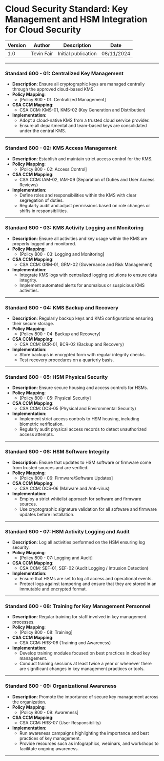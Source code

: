 # Cloud Security Standard: Key Management and HSM Integration for Cloud Security

| Version | Author         | Description                       | Date      |
|---------|----------------|-----------------------------------|-----------|
| 1.0     | Tevin Fair  | Initial publication |08/11/2024 |

---

### Standard 600 - 01: Centralized Key Management

- **Description**: Ensure all cryptographic keys are managed centrally through the approved cloud-based KMS.
- **Policy Mapping**:
  - [Policy 800 - 01: Centralized Management]
- **CSA CCM Mapping**:
  - CSA CCM: KMS-01, KMS-02 (Key Generation and Distribution)
- **Implementation**:
  - Adopt a cloud-native KMS from a trusted cloud service provider.
  - Ensure all departmental and team-based keys are consolidated under the central KMS.

---

### Standard 600 - 02: KMS Access Management

- **Description**: Establish and maintain strict access control for the KMS.
- **Policy Mapping**:
  - [Policy 800 - 02: Access Control]
- **CSA CCM Mapping**:
  - CSA CCM: IAM-02, IAM-09 (Separation of Duties and User Access Reviews)
- **Implementation**:
  - Define roles and responsibilities within the KMS with clear segregation of duties.
  - Regularly audit and adjust permissions based on role changes or shifts in responsibilities.

---

### Standard 600 - 03: KMS Activity Logging and Monitoring

- **Description**: Ensure all activities and key usage within the KMS are properly logged and monitored.
- **Policy Mapping**:
  - [Policy 800 - 03: Logging and Monitoring]
- **CSA CCM Mapping**:
  - CSA CCM: GRM-01, GRM-02 (Governance and Risk Management)
- **Implementation**:
  - Integrate KMS logs with centralized logging solutions to ensure data integrity.
  - Implement automated alerts for anomalous or suspicious KMS activities.

---

### Standard 600 - 04: KMS Backup and Recovery

- **Description**: Regularly backup keys and KMS configurations ensuring their secure storage.
- **Policy Mapping**:
  - [Policy 800 - 04: Backup and Recovery]
- **CSA CCM Mapping**:
  - CSA CCM: BCR-01, BCR-02 (Backup and Recovery)
- **Implementation**:
  - Store backups in encrypted form with regular integrity checks.
  - Test recovery procedures on a quarterly basis.

---

### Standard 600 - 05: HSM Physical Security

- **Description**: Ensure secure housing and access controls for HSMs.
- **Policy Mapping**:
  - [Policy 800 - 05: Physical Security]
- **CSA CCM Mapping**:
  - CSA CCM: DCS-05 (Physical and Environmental Security)
- **Implementation**:
  - Implement strict access controls to HSM housing, including biometric verification.
  - Regularly audit physical access records to detect unauthorized access attempts.

---

### Standard 600 - 06: HSM Software Integrity

- **Description**: Ensure that updates to HSM software or firmware come from trusted sources and are verified.
- **Policy Mapping**:
  - [Policy 800 - 06: Firmware/Software Updates]
- **CSA CCM Mapping**:
  - CSA CCM: DCS-06 (Malware and Anti-virus)
- **Implementation**:
  - Employ a strict whitelist approach for software and firmware sources.
  - Use cryptographic signature validation for all software and firmware updates before installation.

---

### Standard 600 - 07: HSM Activity Logging and Audit

- **Description**: Log all activities performed on the HSM ensuring log security.
- **Policy Mapping**:
  - [Policy 800 - 07: Logging and Audit]
- **CSA CCM Mapping**:
  - CSA CCM: SEF-01, SEF-02 (Audit Logging / Intrusion Detection)
- **Implementation**:
  - Ensure that HSMs are set to log all access and operational events.
  - Protect logs against tampering and ensure that they are stored in an immutable and encrypted format.

---

### Standard 600 - 08: Training for Key Management Personnel

- **Description**: Regular training for staff involved in key management processes.
- **Policy Mapping**:
  - [Policy 800 - 08: Training]
- **CSA CCM Mapping**:
  - CSA CCM: HRS-06 (Training and Awareness)
- **Implementation**:
  - Develop training modules focused on best practices in cloud key management.
  - Conduct training sessions at least twice a year or whenever there are significant changes in key management practices or tools.

---

### Standard 600 - 09: Organizational Awareness

- **Description**: Promote the importance of secure key management across the organization.
- **Policy Mapping**:
  - [Policy 800 - 09: Awareness]
- **CSA CCM Mapping**:
  - CSA CCM: HRS-07 (User Responsibility)
- **Implementation**:
  - Run awareness campaigns highlighting the importance and best practices of key management.
  - Provide resources such as infographics, webinars, and workshops to facilitate ongoing awareness.

---
